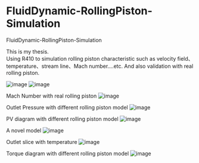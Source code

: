 # FluidDynamic-RollingPiston-Simulation
FluidDynamic-RollingPiston-Simulation

This is my thesis.                                                                             
Using R410 to simulation rolling piston characteristic such as velocity field、temperature、stream line、Mach number....etc.
And also validation with real rolling piston.

![image](https://github.com/weisting-sinica/FluidDynamic-RollingPiston-Simulation/blob/master/1.gif)
![image](https://github.com/weisting-sinica/FluidDynamic-RollingPiston-Simulation/blob/master/2.gif)


Mach Number with real rolling piston
![image](https://github.com/weisting-kw/FluidDynamic-RollingPiston-Simulation/blob/master/mach.png)

Outlet Pressure with different rolling piston model
![image](https://github.com/weisting-kw/FluidDynamic-RollingPiston-Simulation/blob/master/pressure.png)

PV diagram with different rolling piston model
![image](https://github.com/weisting-kw/FluidDynamic-RollingPiston-Simulation/blob/master/pv.png)

A novel model
![image](https://github.com/weisting-kw/FluidDynamic-RollingPiston-Simulation/blob/master/resonance.png)

Outlet slice with temperature 
![image](https://github.com/weisting-kw/FluidDynamic-RollingPiston-Simulation/blob/master/temp.png)

Torque diagram with different rolling piston model
![image](https://github.com/weisting-kw/FluidDynamic-RollingPiston-Simulation/blob/master/torque.png)
